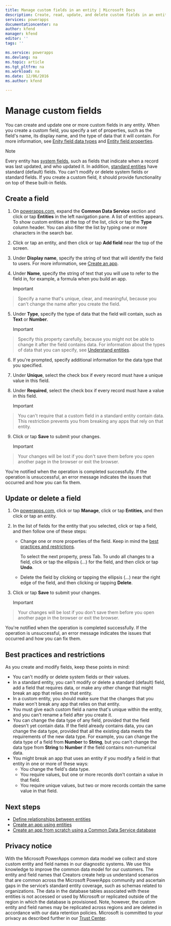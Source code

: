 ```yaml
---
title: Manage custom fields in an entity | Microsoft Docs
description: Create, read, update, and delete custom fields in an entity.
services: powerapps
documentationcenter: na
author: kfend
manager: kfend
editor: ''
tags: ''

ms.service: powerapps
ms.devlang: na
ms.topic: article
ms.tgt_pltfrm: na
ms.workload: na
ms.date: 12/06/2016
ms.author: kfend

---
```

# Manage custom fields
You can create and update one or more custom fields in any entity. When you create a custom field, you specify a set of properties, such as the field's name, its display name, and the type of data that it will contain. For more information, see [Enity field data types](https://docs.microsoft.com/en-us/common-data-service/entity-reference/field-data-types) and [Entity field properties](https://docs.microsoft.com/en-us/common-data-service/entity-reference/field-properties).

> [!NOTE]
> Every entity has [system fields](data-platform-create-entity.md#system-fields-and-the-record-title-field), such as fields that indicate when a record was last updated, and who updated it. In addition, [standard entities](data-platform-intro.md#standard-entities) have standard (default) fields. You can't modify or delete system fields or standard fields. If you create a custom field, it should provide functionality on top of these built-in fields.

## Create a field
1. On [powerapps.com](https://web.powerapps.com), expand the **Common Data Service** section and click or tap **Entities** in the left navigation pane. A list of entities appears. To show custom entities at the top of the list, click or tap the **Type** column header. You can also filter the list by typing one or more characters in the search bar.
2. Click or tap an entity, and then click or tap **Add field** near the top of the screen.
3. Under **Display name**, specify the string of text that will identify the field to users. For more information, see [Create an app](data-platform-create-app.md).
4. Under **Name**, specify the string of text that you will use to refer to the field in, for example, a formula when you build an app.
   
    > [!IMPORTANT]
> Specify a name that's unique, clear, and meaningful, because you can't change the name after you create the field.
5. Under **Type**, specify the type of data that the field will contain, such as **Text** or **Number**.
   
    > [!IMPORTANT]
> Specify this property carefully, because you might not be able to change it after the field contains data. For information about the types of data that you can specify, see [Understand entities](data-platform-intro.md#custom-fields).
6. If you're prompted, specify additional information for the data type that you specified.
7. Under **Unique**, select the check box if every record must have a unique value in this field.
8. Under **Required**, select the check box if every record must have a value in this field.
   
    > [!IMPORTANT]
> You can't require that a custom field in a standard entity contain data. This restriction prevents you from breaking any apps that rely on that entity.
9. Click or tap **Save** to submit your changes.
   
    > [!IMPORTANT]
> Your changes will be lost if you don't save them before you open another page in the browser or exit the browser.

You're notified when the operation is completed successfully. If the operation is unsuccessful, an error message indicates the issues that occurred and how you can fix them.

## Update or delete a field
1. On [powerapps.com](https://web.powerapps.com), click or tap **Manage**, click or tap **Entities**, and then click or tap an entity.
2. In the list of fields for the entity that you selected, click or tap a field, and then follow one of these steps:
   
   * Change one or more properties of the field. Keep in mind the [best practices and restrictions](data-platform-manage-fields.md#best-practices-and-restrictions).
     
       To select the next property, press Tab. To undo all changes to a field, click or tap the ellipsis (...) for the field, and then click or tap **Undo**.
   * Delete the field by clicking or tapping the ellipsis (...) near the right edge of the field, and then clicking or tapping **Delete**.
3. Click or tap **Save** to submit your changes.
   
    > [!IMPORTANT]
> Your changes will be lost if you don't save them before you open another page in the browser or exit the browser.

You're notified when the operation is completed successfully. If the operation is unsuccessful, an error message indicates the issues that occurred and how you can fix them.

## Best practices and restrictions
As you create and modify fields, keep these points in mind:

* You can't modify or delete system fields or their values.
* In a standard entity, you can't modify or delete a standard (default) field, add a field that requires data, or make any other change that might break an app that relies on that entity.
* In a custom entity, you should make sure that the changes that you make won't break any app that relies on that entity.
* You must give each custom field a name that's unique within the entity, and you can't rename a field after you create it.
* You can change the data type of any field, provided that the field doesn't yet contain data. If the field already contains data, you can change the data type, provided that all the existing data meets the requirements of the new data type. For example, you can change the data type of a field from **Number** to **String**, but you can't change the data type from **String** to **Number** if the field contains non-numerical data.
* You might break an app that uses an entity if you modify a field in that entity in one or more of these ways:
  * You change the field's data type.
  * You require values, but one or more records don't contain a value in that field.
  * You require unique values, but two or more records contain the same value in that field.

## Next steps
* [Define relationships between entities](data-platform-entity-lookup.md)
* [Create an app using entities](data-platform-create-app.md)
* [Create an app from scratch using a Common Data Service database](data-platform-create-app-scratch.md)

## Privacy notice
With the Microsoft PowerApps common data model we collect and store custom entity and field names in our diagnostic systems.  We use this knowledge to improve the common data model for our customers. The entity and field names that Creators create help us understand scenarios that are common across the Microsoft PowerApps community and ascertain gaps in the service’s standard entity coverage, such as schemas related to organizations. The data in the database tables associated with these entities is not accessed or used by Microsoft or replicated outside of the region in which the database is provisioned. Note, however, the custom entity and field names may be replicated across regions and are deleted in accordance with our data retention policies. Microsoft is committed to your privacy as described further in our [Trust Center](https://www.microsoft.com/trustcenter/Privacy/default.aspx).

